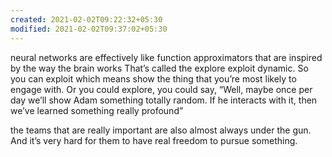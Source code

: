 ```yaml
---
created: 2021-02-02T09:22:32+05:30
modified: 2021-02-02T09:37:02+05:30
---
```


neural networks are effectively like function approximators that are inspired by the way the brain works
That’s called the explore exploit dynamic. So you can exploit which means show the thing that you’re most likely to engage with. Or you could explore, you could say, “Well, maybe once per day we’ll show Adam something totally random. If he interacts with it, then we’ve learned something really profound”

the teams that are really important are also almost always under the gun. And it’s very hard for them to have real freedom to pursue something.
